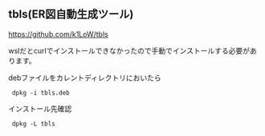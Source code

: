 ## tbls(ER図自動生成ツール)  
https://github.com/k1LoW/tbls  
  
wslだとcurlでインストールできなかったので手動でインストールする必要があります。  
  
debファイルをカレントディレクトリにおいたら  
```
 dpkg -i tbls.deb
```
インストール先確認  
```
 dpkg -L tbls
```